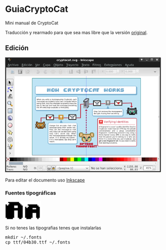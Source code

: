 GuiaCryptoCat
=============

Mini manual de CryptoCat

Traducción y rearmado para que sea mas libre que la versión [original](https://github.com/cryptocat/cryptocat-meta).

Edición
-------

![inkscape](img/inkscape.png)

Para editar el documento uso [Inkscape](http://inkscape.org/)

### Fuentes tipográficas

![Fuente](img/fuentes.png)

Si no tenes las tipografias tenes que instalarlas

<pre>
mkdir ~/.fonts
cp ttf/04b30.ttf ~/.fonts
</pre>

